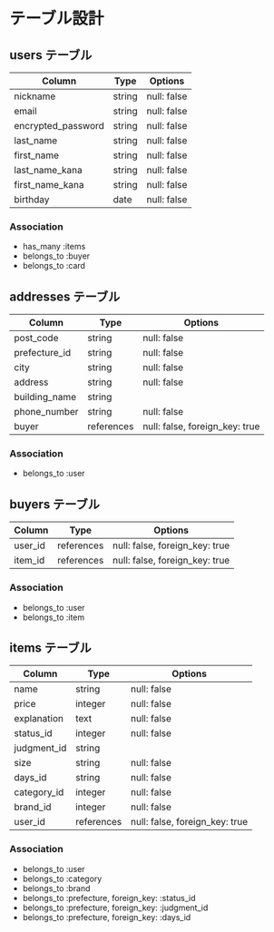# テーブル設計

## users テーブル

| Column             | Type   | Options     |
| ------------------ | ------ | ----------- |
| nickname           | string | null: false |
| email              | string | null: false |
| encrypted_password | string | null: false |
| last_name          | string | null: false |
| first_name         | string | null: false |
| last_name_kana     | string | null: false |
| first_name_kana    | string | null: false |
| birthday           | date   | null: false |

### Association
- has_many :items
- belongs_to :buyer
- belongs_to :card


## addresses テーブル

| Column           | Type       | Options                        |
| ---------------- | ---------- | ------------------------------ |
| post_code        | string     | null: false                    |
| prefecture_id    | string     | null: false                    |
| city             | string     | null: false                    |
| address          | string     | null: false                    |
| building_name    | string     |                                |
| phone_number     | string     | null: false                    |
| buyer            | references | null: false, foreign_key: true |

### Association
- belongs_to :user

## buyers テーブル

| Column  | Type       | Options                        |
| ------- | ---------- | ------------------------------ |
| user_id | references | null: false, foreign_key: true |
| item_id | references | null: false, foreign_key: true |

### Association
- belongs_to :user
- belongs_to :item


## items テーブル

| Column      | Type       | Options                        |
| ----------- | ---------- | ------------------------------ |
| name        | string     | null: false                    |
| price       | integer    | null: false                    |
| explanation | text       | null: false                    |
| status_id   | integer    | null: false                    |
| judgment_id | string     |                                |
| size        | string     | null: false                    |
| days_id     | string     | null: false                    |
| category_id | integer    | null: false                    |
| brand_id    | integer    | null: false                    |
| user_id     | references | null: false, foreign_key: true |

### Association
- belongs_to :user
- belongs_to :category
- belongs_to :brand
- belongs_to :prefecture, foreign_key: :status_id
- belongs_to :prefecture, foreign_key: :judgment_id
- belongs_to :prefecture, foreign_key: :days_id
